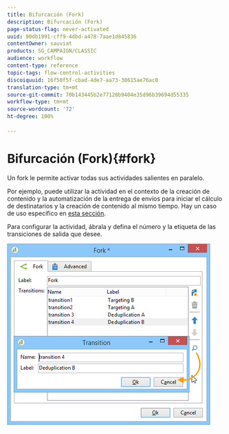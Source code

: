```yaml
---
title: Bifurcación (Fork)
description: Bifurcación (Fork)
page-status-flag: never-activated
uuid: 90db1991-cff9-4dbd-a478-7aae1d845836
contentOwner: sauviat
products: SG_CAMPAIGN/CLASSIC
audience: workflow
content-type: reference
topic-tags: flow-control-activities
discoiquuid: 16f50f5f-cbad-4de7-aa73-38615ae76ac0
translation-type: tm+mt
source-git-commit: 70b143445b2e77128b9404e35d96b39694d55335
workflow-type: tm+mt
source-wordcount: '72'
ht-degree: 100%

---
```



# Bifurcación (Fork){#fork}

Un fork le permite activar todas sus actividades salientes en paralelo.

Por ejemplo, puede utilizar la actividad en el contexto de la creación de contenido y la automatización de la entrega de envíos para iniciar el cálculo de destinatarios y la creación de contenido al mismo tiempo. Hay un caso de uso específico en [esta sección](../../delivery/using/automating-via-workflows.md#creating-the-delivery-and-its-content).

Para configurar la actividad, ábrala y defina el número y la etiqueta de las transiciones de salida que desee.

![](assets/s_user_segmentation_fork.png)
